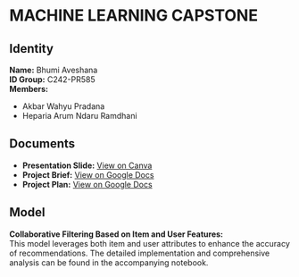 # MACHINE LEARNING CAPSTONE

## Identity
**Name:** Bhumi Aveshana  
**ID Group:** C242-PR585  
**Members:**  
- Akbar Wahyu Pradana  
- Heparia Arum Ndaru Ramdhani  

## Documents
- **Presentation Slide:** [View on Canva](https://www.canva.com/design/DAGYzU7wzoI/akGVQZ1NODitYNSP7D3ETg/view?utm_content=DAGYzU7wzoI&utm_campaign=designshare&utm_medium=link2&utm_source=uniquelinks&utlId=h94d3207000)  
- **Project Brief:** [View on Google Docs](https://docs.google.com/document/d/1L6lza7Tz8e08b3eak6Y256SprdvgZq14UUk29Ctkge4/edit?tab=t.0)  
- **Project Plan:** [View on Google Docs](https://docs.google.com/document/d/11w996EaNYCbd5KKmTwNCPaunkf8JNoOwn5B_5JjN35E/edit?tab=t.0)  

## Model
**Collaborative Filtering Based on Item and User Features:**  
This model leverages both item and user attributes to enhance the accuracy of recommendations. The detailed implementation and comprehensive analysis can be found in the accompanying notebook.

